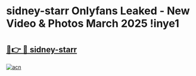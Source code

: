 # sidney-starr Onlyfans Leaked - New Video & Photos March 2025 !inye1

# <h2><a href="https://qxb6cv.iuczelnia.edu.pl?title=sidney-starr&ref=inye1">🔗👉 🔴 sidney-starr</a></h2>

[![acn](https://github.com/user-attachments/assets/0f9c940e-d8b0-45ae-aac7-cd30a18b3e1c)](https://qxb6cv.iuczelnia.edu.pl?title=sidney-starr&ref=inye1)

